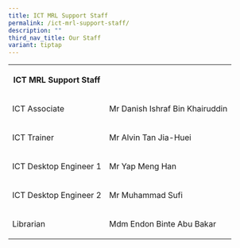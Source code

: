 ```yaml
---
title: ICT MRL Support Staff
permalink: /ict-mrl-support-staff/
description: ""
third_nav_title: Our Staff
variant: tiptap
---
```

<table>
<tbody>
<tr>
<th rowspan="1" colspan="1">
<p><strong>ICT MRL Support Staff</strong>
</p>
</th>
<th rowspan="1" colspan="1">
<p></p>
</th>
</tr>
<tr>
<td rowspan="1" colspan="1">
<p>ICT Associate</p>
</td>
<td rowspan="1" colspan="1">
<p>Mr Danish Ishraf Bin Khairuddin</p>
</td>
</tr>
<tr>
<td rowspan="1" colspan="1">
<p>ICT Trainer</p>
</td>
<td rowspan="1" colspan="1">
<p>Mr Alvin Tan Jia-Huei</p>
</td>
</tr>
<tr>
<td rowspan="1" colspan="1">
<p>ICT Desktop Engineer 1</p>
</td>
<td rowspan="1" colspan="1">
<p>Mr Yap Meng Han</p>
</td>
</tr>
<tr>
<td rowspan="1" colspan="1">
<p>ICT Desktop Engineer 2</p>
</td>
<td rowspan="1" colspan="1">
<p>Mr Muhammad Sufi</p>
</td>
</tr>
<tr>
<td rowspan="1" colspan="1">
<p>Librarian</p>
</td>
<td rowspan="1" colspan="1">
<p>Mdm Endon Binte Abu Bakar</p>
</td>
</tr>
</tbody>
</table>
<p></p>